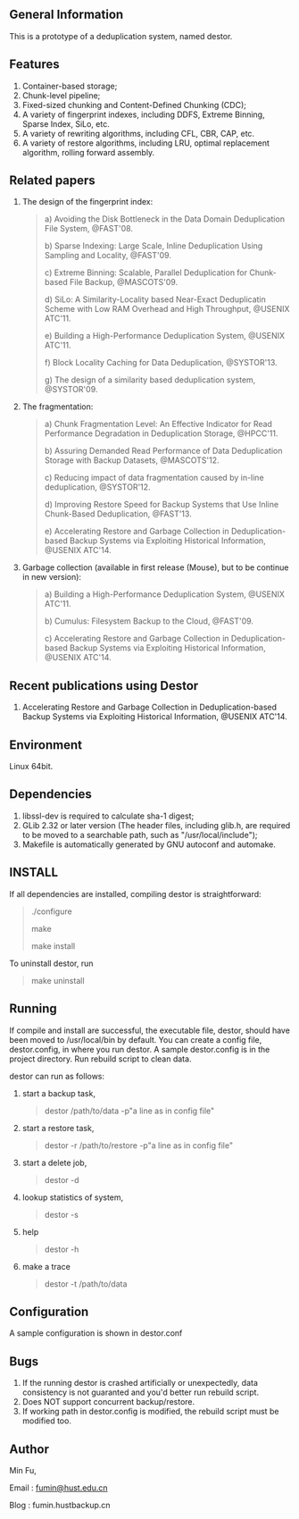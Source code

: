 General Information
-------------------
This is a prototype of a deduplication system, named destor.

Features
--------
1. Container-based storage;
2. Chunk-level pipeline;
3. Fixed-sized chunking and Content-Defined Chunking (CDC);
4. A variety of fingerprint indexes, including DDFS, Extreme Binning, Sparse Index, SiLo, etc.
5. A variety of rewriting algorithms, including CFL, CBR, CAP, etc.
6. A variety of restore algorithms, including LRU, optimal replacement algorithm, rolling forward assembly.

Related papers
--------------
1. The design of the fingerprint index:
    > a) Avoiding the Disk Bottleneck in the Data Domain Deduplication File System, @FAST'08.
    >
    > b) Sparse Indexing: Large Scale, Inline Deduplication Using Sampling and Locality, @FAST'09.
    >
    > c) Extreme Binning: Scalable, Parallel Deduplication for Chunk-based File Backup, @MASCOTS'09.
    >
    > d) SiLo: A Similarity-Locality based Near-Exact Deduplicatin Scheme with Low RAM Overhead and High Throughput, @USENIX ATC'11.
    >
    > e) Building a High-Performance Deduplication System, @USENIX ATC'11.
    >
    > f) Block Locality Caching for Data Deduplication, @SYSTOR'13.
    >
    > g) The design of a similarity based deduplication system, @SYSTOR'09.

2. The fragmentation:
    > a) Chunk Fragmentation Level: An Effective Indicator for Read Performance Degradation in Deduplication Storage, @HPCC'11.
    >
    > b) Assuring Demanded Read Performance of Data Deduplication Storage with Backup Datasets, @MASCOTS'12. 
    >
    > c) Reducing impact of data fragmentation caused by in-line deduplication, @SYSTOR'12.
    >
    > d) Improving Restore Speed for Backup Systems that Use Inline Chunk-Based Deduplication, @FAST'13.
    >
    > e) Accelerating Restore and Garbage Collection in Deduplication-based Backup Systems via Exploiting Historical Information, @USENIX ATC'14.

3. Garbage collection (available in first release (Mouse), but to be continue in new version):
    > a) Building a High-Performance Deduplication System, @USENIX ATC'11.
    >
    > b) Cumulus: Filesystem Backup to the Cloud, @FAST'09.
    >
    > c) Accelerating Restore and Garbage Collection in Deduplication-based Backup Systems via Exploiting Historical Information, @USENIX ATC'14.

Recent publications using Destor
-----------------------------
1. Accelerating Restore and Garbage Collection in Deduplication-based Backup Systems via Exploiting Historical Information, @USENIX ATC'14.

Environment
-----------
Linux 64bit.

Dependencies
------------
1. libssl-dev is required to calculate sha-1 digest;
2. GLib 2.32 or later version (The header files, including glib.h, are required to be moved to a searchable path, such as "/usr/local/include"); 
3. Makefile is automatically generated by GNU autoconf and automake.

INSTALL
-------
If all dependencies are installed,
compiling destor is straightforward:

>./configure
>
>make
>
>make install

To uninstall destor, run

>make uninstall

Running
-------
If compile and install are successful, the executable file, destor, should have been moved to /usr/local/bin by default.
You can create a config file, destor.config, in where you run destor.
A sample destor.config is in the project directory.
Run rebuild script to clean data.

destor can run as follows:

1. start a backup task,
   > destor /path/to/data -p"a line as in config file"

2. start a restore task,
   > destor -r<jobid> /path/to/restore -p"a line as in config file"

3. start a delete job,
   > destor -d<jobid>

4. lookup statistics of system,
   > destor -s

5. help
   > destor -h

6. make a trace
   > destor -t /path/to/data

Configuration
-------------
A sample configuration is shown in destor.conf

Bugs
----
1. If the running destor is crashed artificially or unexpectedly, data consistency is not guaranted and you'd better run rebuild script.
2. Does NOT support concurrent backup/restore.
3. If working path in destor.config is modified, the rebuild script must be modified too.

Author
------
Min Fu,

Email : fumin@hust.edu.cn

Blog : fumin.hustbackup.cn
